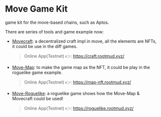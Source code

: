 # Move Game Kit

game kit for the move-based chains, such as Aptos.

There are series of tools and game example now:

* [Movecraft](https://github.com/rootMUD/movecraft): a decentralized craft impl in move, all the elements are NFTs, it could be use in the diff games.

  > Online App(Testnet) 👉: https://craft.rootmud.xyz/

* [Move-Map](https://github.com/NonceGeek/move-map): to make the game map as the NFT, it could be play in the roguelike game example.

  > Online App(Testnet) 👉: https://map-nft.rootmud.xyz/

* [Move-Roguelike](https://github.com/NonceGeek/move-roguelike): a roguelike game shows how the Move-Map & Movecraft could be used!

  > Online App(Testnet) 👉: https://roguelike.rootmud.xyz/

